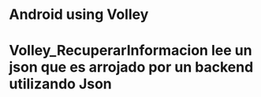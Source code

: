 # Android using Volley
# Volley_RecuperarInformacion lee un json que es arrojado por un backend utilizando Json
